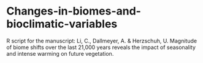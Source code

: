 # Changes-in-biomes-and-bioclimatic-variables
R script for the manuscript: Li, C., Dallmeyer, A. &amp; Herzschuh, U. Magnitude of biome shifts over the last 21,000 years reveals the impact of seasonality and intense warming on future vegetation.
